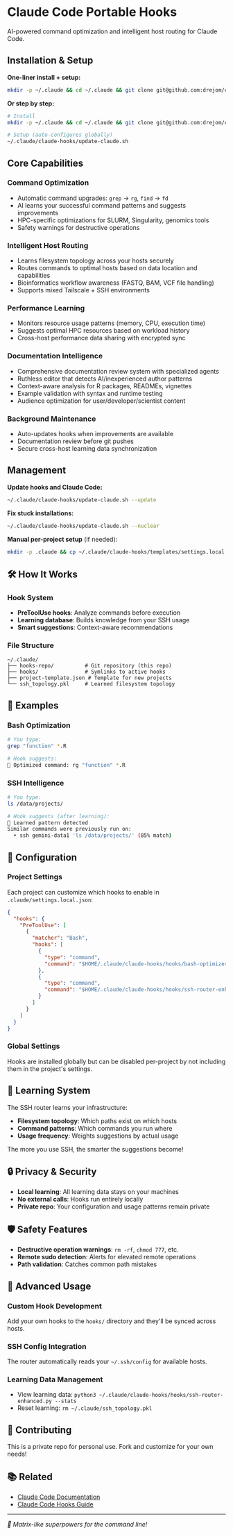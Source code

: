 # Claude Code Portable Hooks

AI-powered command optimization and intelligent host routing for Claude Code.

## Installation & Setup

**One-liner install + setup:**
```bash
mkdir -p ~/.claude && cd ~/.claude && git clone git@github.com:drejom/claude-hooks.git && ~/.claude/claude-hooks/update-claude.sh --update
```

**Or step by step:**
```bash
# Install
mkdir -p ~/.claude && cd ~/.claude && git clone git@github.com:drejom/claude-hooks.git

# Setup (auto-configures globally)
~/.claude/claude-hooks/update-claude.sh
```

## Core Capabilities

### Command Optimization
- Automatic command upgrades: `grep` → `rg`, `find` → `fd`
- AI learns your successful command patterns and suggests improvements
- HPC-specific optimizations for SLURM, Singularity, genomics tools
- Safety warnings for destructive operations

### Intelligent Host Routing  
- Learns filesystem topology across your hosts securely
- Routes commands to optimal hosts based on data location and capabilities
- Bioinformatics workflow awareness (FASTQ, BAM, VCF file handling)
- Supports mixed Tailscale + SSH environments

### Performance Learning
- Monitors resource usage patterns (memory, CPU, execution time)
- Suggests optimal HPC resources based on workload history
- Cross-host performance data sharing with encrypted sync

### Documentation Intelligence
- Comprehensive documentation review system with specialized agents
- Ruthless editor that detects AI/inexperienced author patterns
- Context-aware analysis for R packages, READMEs, vignettes
- Example validation with syntax and runtime testing
- Audience optimization for user/developer/scientist content

### Background Maintenance
- Auto-updates hooks when improvements are available
- Documentation review before git pushes
- Secure cross-host learning data synchronization

## Management

**Update hooks and Claude Code:**
```bash
~/.claude/claude-hooks/update-claude.sh --update
```

**Fix stuck installations:**
```bash
~/.claude/claude-hooks/update-claude.sh --nuclear
```

**Manual per-project setup** (if needed):
```bash
mkdir -p .claude && cp ~/.claude/claude-hooks/templates/settings.local.json ./.claude/
```

## 🛠️ How It Works

### Hook System
- **PreToolUse hooks**: Analyze commands before execution
- **Learning database**: Builds knowledge from your SSH usage
- **Smart suggestions**: Context-aware recommendations

### File Structure
```
~/.claude/
├── hooks-repo/          # Git repository (this repo)
├── hooks/               # Symlinks to active hooks
├── project-template.json # Template for new projects
└── ssh_topology.pkl     # Learned filesystem topology
```

## 🎨 Examples

### Bash Optimization
```bash
# You type:
grep "function" *.R

# Hook suggests:
🚀 Optimized command: rg "function" *.R
```

### SSH Intelligence
```bash
# You type:
ls /data/projects/

# Hook suggests (after learning):
🧠 Learned pattern detected
Similar commands were previously run on:
  • ssh gemini-data1 'ls /data/projects/' (85% match)
```

## 🔧 Configuration

### Project Settings
Each project can customize which hooks to enable in `.claude/settings.local.json`:

```json
{
  "hooks": {
    "PreToolUse": [
      {
        "matcher": "Bash",
        "hooks": [
          {
            "type": "command",
            "command": "$HOME/.claude/claude-hooks/hooks/bash-optimizer-enhanced.py"
          },
          {
            "type": "command",
            "command": "$HOME/.claude/claude-hooks/hooks/ssh-router-enhanced.py"
          }
        ]
      }
    ]
  }
}
```

### Global Settings
Hooks are installed globally but can be disabled per-project by not including them in the project's settings.

## 🧠 Learning System

The SSH router learns your infrastructure:
- **Filesystem topology**: Which paths exist on which hosts
- **Command patterns**: Which commands you run where
- **Usage frequency**: Weights suggestions by actual usage

The more you use SSH, the smarter the suggestions become!

## 🔒 Privacy & Security

- **Local learning**: All learning data stays on your machines
- **No external calls**: Hooks run entirely locally
- **Private repo**: Your configuration and usage patterns remain private

## 🛡️ Safety Features

- **Destructive operation warnings**: `rm -rf`, `chmod 777`, etc.
- **Remote sudo detection**: Alerts for elevated remote operations
- **Path validation**: Catches common path mistakes

## 🎯 Advanced Usage

### Custom Hook Development
Add your own hooks to the `hooks/` directory and they'll be synced across hosts.

### SSH Config Integration
The router automatically reads your `~/.ssh/config` for available hosts.

### Learning Data Management
- View learning data: `python3 ~/.claude/claude-hooks/hooks/ssh-router-enhanced.py --stats`
- Reset learning: `rm ~/.claude/ssh_topology.pkl`

## 🤝 Contributing

This is a private repo for personal use. Fork and customize for your own needs!

## 📚 Related

- [Claude Code Documentation](https://docs.anthropic.com/en/docs/claude-code)
- [Claude Code Hooks Guide](https://docs.anthropic.com/en/docs/claude-code/hooks)

---

*🌟 Matrix-like superpowers for the command line!*